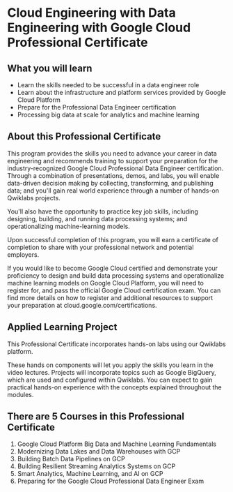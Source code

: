 # Cloud Engineering with Data Engineering with Google Cloud Professional Certificate

## What you will learn

* Learn the skills needed to be successful in a data engineer role
* Learn about the infrastructure and platform services provided by Google Cloud Platform
* Prepare for the Professional Data Engineer certification
* Processing big data at scale for analytics and machine learning

## About this Professional Certificate

This program provides the skills you need to advance your career in data engineering and recommends training to support your preparation for the industry-recognized Google Cloud Professional Data Engineer certification. Through a combination of presentations, demos, and labs, you will enable data-driven decision making by collecting, transforming, and publishing data; and you'll gain real world experience through a number of hands-on Qwiklabs projects.

You'll also have the opportunity to practice key job skills, including designing, building, and running data processing systems; and operationalizing machine-learning models.

Upon successful completion of this program, you will earn a certificate of completion to share with your professional network and potential employers.

If you would like to become Google Cloud certified and demonstrate your proficiency to design and build data processing systems and operationalize machine learning models on Google Cloud Platform, you will need to register for, and pass the official Google Cloud certification exam. You can find more details on how to register and additional resources to support your preparation at cloud.google.com/certifications.

## Applied Learning Project

This Professional Certificate incorporates hands-on labs using our Qwiklabs platform.

These hands on components will let you apply the skills you learn in the video lectures. Projects will incorporate topics such as Google BigQuery, which are used and configured within Qwiklabs. You can expect to gain practical hands-on experience with the concepts explained throughout the modules.

## There are 5 Courses in this Professional Certificate

1. Google Cloud Platform Big Data and Machine Learning Fundamentals
2. Modernizing Data Lakes and Data Warehouses with GCP
3. Building Batch Data Pipelines on GCP
4. Building Resilient Streaming Analytics Systems on GCP
5. Smart Analytics, Machine Learning, and AI on GCP
6. Preparing for the Google Cloud Professional Data Engineer Exam